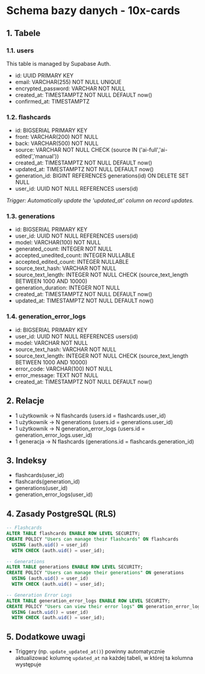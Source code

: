 # Schema bazy danych - 10x-cards

## 1. Tabele

### 1.1. users

This table is managed by Supabase Auth.

- id: UUID PRIMARY KEY
- email: VARCHAR(255) NOT NULL UNIQUE
- encrypted_password: VARCHAR NOT NULL
- created_at: TIMESTAMPTZ NOT NULL DEFAULT now()
- confirmed_at: TIMESTAMPTZ

### 1.2. flashcards

- id: BIGSERIAL PRIMARY KEY
- front: VARCHAR(200) NOT NULL
- back: VARCHAR(500) NOT NULL
- source: VARCHAR NOT NULL CHECK (source IN ('ai-full','ai-edited','manual'))
- created_at: TIMESTAMPTZ NOT NULL DEFAULT now()
- updated_at: TIMESTAMPTZ NOT NULL DEFAULT now()
- generation_id: BIGINT REFERENCES generations(id) ON DELETE SET NULL
- user_id: UUID NOT NULL REFERENCES users(id)

*Trigger: Automatically update the 'updated_at' column on record updates.*

### 1.3. generations

- id: BIGSERIAL PRIMARY KEY
- user_id: UUID NOT NULL REFERENCES users(id)
- model: VARCHAR(100) NOT NULL
- generated_count: INTEGER NOT NULL
- accepted_unedited_count: INTEGER NULLABLE
- accepted_edited_count: INTEGER NULLABLE
- source_text_hash: VARCHAR NOT NULL
- source_text_length: INTEGER NOT NULL CHECK (source_text_length BETWEEN 1000 AND 10000)
- generation_duration: INTEGER NOT NULL
- created_at: TIMESTAMPTZ NOT NULL DEFAULT now()
- updated_at: TIMESTAMPTZ NOT NULL DEFAULT now()

### 1.4. generation_error_logs

- id: BIGSERIAL PRIMARY KEY
- user_id: UUID NOT NULL REFERENCES users(id)
- model: VARCHAR NOT NULL
- source_text_hash: VARCHAR NOT NULL
- source_text_length: INTEGER NOT NULL CHECK (source_text_length BETWEEN 1000 AND 10000)
- error_code: VARCHAR(100) NOT NULL
- error_message: TEXT NOT NULL
- created_at: TIMESTAMPTZ NOT NULL DEFAULT now()

## 2. Relacje

- 1 użytkownik → N flashcards (users.id = flashcards.user_id)
- 1 użytkownik → N generations (users.id = generations.user_id)
- 1 użytkownik → N generation_error_logs (users.id = generation_error_logs.user_id)
- 1 generacja → N flashcards (generations.id = flashcards.generation_id)

## 3. Indeksy

- flashcards(user_id)
- flashcards(generation_id)
- generations(user_id)
- generation_error_logs(user_id)

## 4. Zasady PostgreSQL (RLS)

```sql
-- Flashcards
ALTER TABLE flashcards ENABLE ROW LEVEL SECURITY;
CREATE POLICY "Users can manage their flashcards" ON flashcards
  USING (auth.uid() = user_id)
  WITH CHECK (auth.uid() = user_id);

-- Generations
ALTER TABLE generations ENABLE ROW LEVEL SECURITY;
CREATE POLICY "Users can manage their generations" ON generations
  USING (auth.uid() = user_id)
  WITH CHECK (auth.uid() = user_id);

-- Generation Error Logs
ALTER TABLE generation_error_logs ENABLE ROW LEVEL SECURITY;
CREATE POLICY "Users can view their error logs" ON generation_error_logs
  USING (auth.uid() = user_id)
  WITH CHECK (auth.uid() = user_id);
``` 

## 5. Dodatkowe uwagi
- Triggery (np. `update_updated_at()`) powinny automatycznie aktualizować kolumnę `updated_at` na każdej tabeli, w której ta kolumna występuje